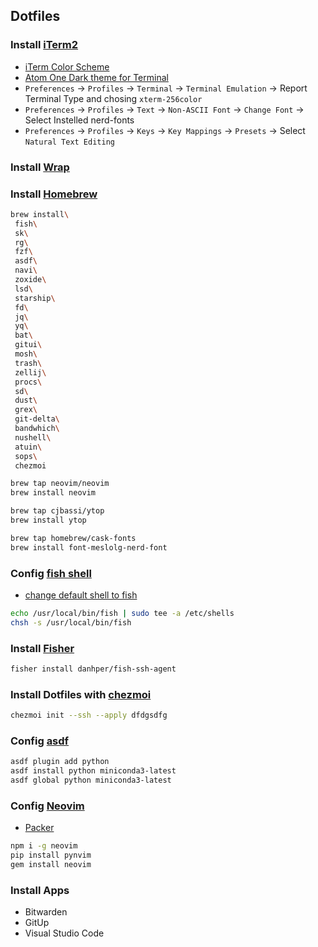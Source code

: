 ## Dotfiles

### Install [iTerm2](http://iterm2.com/)
- [iTerm Color Scheme](https://github.com/mbadolato/iTerm2-Color-Schemes)
- [Atom One Dark theme for Terminal](https://github.com/nathanbuchar/atom-one-dark-terminal)
- `Preferences` -> `Profiles` -> `Terminal` -> `Terminal Emulation` -> Report Terminal Type and chosing `xterm-256color`
- `Preferences` -> `Profiles` -> `Text` -> `Non-ASCII Font` -> `Change Font` -> Select Instelled nerd-fonts
- `Preferences` -> `Profiles` -> `Keys` -> `Key Mappings` -> `Presets` -> Select `Natural Text Editing`


### Install [Wrap](https://www.warp.dev)


### Install [Homebrew](http://brew.sh/)

```bash
brew install\
 fish\
 sk\
 rg\
 fzf\
 asdf\
 navi\
 zoxide\
 lsd\
 starship\
 fd\
 jq\
 yq\
 bat\
 gitui\
 mosh\
 trash\
 zellij\
 procs\
 sd\
 dust\
 grex\
 git-delta\
 bandwhich\
 nushell\
 atuin\
 sops\
 chezmoi

brew tap neovim/neovim
brew install neovim

brew tap cjbassi/ytop
brew install ytop

brew tap homebrew/cask-fonts 
brew install font-meslolg-nerd-font
```

### Config [fish shell](https://fishshell.com)
- [change default shell to fish](https://fishshell.com/docs/3.0/tutorial.html#tut_switching_to_fish)

```bash
echo /usr/local/bin/fish | sudo tee -a /etc/shells
chsh -s /usr/local/bin/fish
```


### Install [Fisher](https://github.com/jorgebucaran/fisher)

```bash
fisher install danhper/fish-ssh-agent
```


### Install Dotfiles with [chezmoi](https://www.chezmoi.io)

```bash
chezmoi init --ssh --apply dfdgsdfg
```


### Config [asdf](https://asdf-vm.com)

```bash
asdf plugin add python
asdf install python miniconda3-latest
asdf global python miniconda3-latest
```


### Config [Neovim](https://neovim.io)
- [Packer](https://github.com/wbthomason/packer.nvim)

```bash
npm i -g neovim
pip install pynvim
gem install neovim
```


### Install Apps
- Bitwarden
- GitUp
- Visual Studio Code
